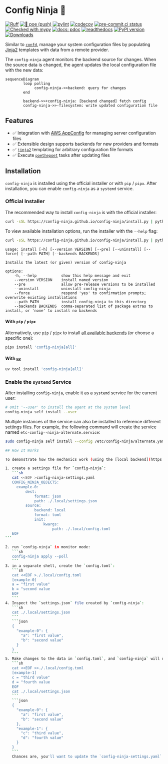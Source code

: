 # Config Ninja 🥷

[![Ruff](https://img.shields.io/endpoint?url=https://raw.githubusercontent.com/astral-sh/ruff/main/assets/badge/v2.json)](https://github.com/astral-sh/ruff)
[![🎨 poe (push)](https://github.com/config-ninja/config-ninja/actions/workflows/push-poe.yaml/badge.svg)](https://github.com/config-ninja/config-ninja/actions/workflows/push-poe.yaml)
[![pylint](https://config-ninja.github.io/config-ninja/reports/pylint.svg)](https://config-ninja.github.io/config-ninja/reports/pylint-report.txt)
[![codecov](https://codecov.io/gh/config-ninja/config-ninja/graph/badge.svg?token=R3DFDSNK9U)](https://codecov.io/gh/config-ninja/config-ninja)
[![pre-commit.ci status](https://results.pre-commit.ci/badge/github/config-ninja/config-ninja/main.svg)](https://results.pre-commit.ci/latest/github/config-ninja/config-ninja/main)
[![Checked with mypy](https://www.mypy-lang.org/static/mypy_badge.svg)](https://config-ninja.github.io/config-ninja/reports/mypy-html)
[![docs: pdoc](https://img.shields.io/badge/docs-pdoc-blueviolet?logo=github)](https://config-ninja.github.io/config-ninja/config_ninja.html)
[![readthedocs](https://readthedocs.org/projects/config-ninja/badge/?version=latest)](https://config-ninja.readthedocs.io/en/latest/home.html)
[![PyPI version](https://badge.fury.io/py/config-ninja.svg)](https://badge.fury.io/py/config-ninja)
[![Downloads](https://static.pepy.tech/badge/config-ninja/month)](https://pepy.tech/project/config-ninja)

Similar to [`confd`](https://github.com/kelseyhightower/confd), manage your system configuration files by populating [Jinja2](https://jinja.palletsprojects.com/en/3.1.x/) templates with data from a remote provider.

The `config-ninja` agent monitors the backend source for changes. When the source data is changed, the agent updates the local configuration file with the new data:

```mermaid
sequenceDiagram
		loop polling
			 config-ninja->>backend: query for changes
		end

		backend->>+config-ninja: [backend changed] fetch config
		config-ninja->>-filesystem: write updated configuration file
```

## Features

- ✅ Integration with [AWS AppConfig](https://jinja.palletsprojects.com/en/3.1.x/) for managing server configuration files
- ✅ Extensible design supports backends for new providers and formats
- ✅ [`jinja2`](https://jinja.palletsprojects.com/en/3.1.x/) templating for arbitrary configuration file formats
- ✅ Execute [`poethepoet`](https://poethepoet.natn.io/index.html) tasks after updating files

## Installation

`config-ninja` is installed using the official installer or with `pip` / `pipx`. After installation, you can enable `config-ninja` as a `systemd` service.

### Official Installer

The recommended way to install `config-ninja` is with the official installer:

```sh
curl -sSL https://config-ninja.github.io/config-ninja/install.py | python3 -
```

To view available installation options, run the installer with the `--help` flag:

```sh
curl -sSL https://config-ninja.github.io/config-ninja/install.py | python3 - --help
```

```
usage: install [-h] [--version VERSION] [--pre] [--uninstall] [--force] [--path PATH] [--backends BACKENDS]

Installs the latest (or given) version of config-ninja

options:
	-h, --help           show this help message and exit
	--version VERSION    install named version
	--pre                allow pre-release versions to be installed
	--uninstall          uninstall config-ninja
	--force              respond 'yes' to confirmation prompts; overwrite existing installations
	--path PATH          install config-ninja to this directory
	--backends BACKENDS  comma-separated list of package extras to install, or 'none' to install no backends
```

#### With `pip` / `pipx`

Alternatively, use `pip` / `pipx` to install [all available backends](https://config-ninja.github.io/config-ninja/config_ninja/contrib.html#available-backends) (or choose a specific one):

```sh
pipx install 'config-ninja[all]'
```

#### With [`uv`](https://github.com/astral-sh/uv)

```sh
uv tool install 'config-ninja[all]'
```

### Enable the `systemd` Service

After installing `config-ninja`, enable it as a `systemd` service for the current user:

```sh
# omit '--user' to install the agent at the system level
config-ninja self install --user
```

Multiple instances of the service can also be installed to reference different settings files. For example, the following command will create the service named `etc-config--ninja-alternate.service`:

````sh
sudo config-ninja self install --config /etc/config-ninja/alternate.yaml

## How It Works

To demonstrate how the mechanics work (using the [local backend](https://config-ninja.readthedocs.io/en/latest/config_ninja/contrib/local.html)):

1. create a settings file for `config-ninja`:
   ```sh
   cat <<EOF >config-ninja-settings.yaml
   CONFIG_NINJA_OBJECTS:
   	 example-0:
   		 dest:
   			 format: json
   			 path: ./.local/settings.json
   		 source:
   			 backend: local
   			 format: toml
   			 init:
   				 kwargs:
   					 path: ./.local/config.toml
   EOF
```

2. run `config-ninja` in monitor mode:
   ```sh
   config-ninja apply --poll
   ```
3. in a separate shell, create the `config.toml`:
   ```sh
   cat <<EOF >./.local/config.toml
   [example-0]
   a = "first value"
   b = "second value
   EOF
   ```
4. Inspect the `settings.json` file created by `config-ninja`:
   ```sh
   cat ./.local/settings.json
   ```
   ```json
   {
     "example-0": {
       "a": "first value",
       "b": "second value"
     }
   }
   ```
5. Make changes to the data in `config.toml`, and `config-ninja` will update `settings.json` accordingly:
   ```sh
   cat <<EOF >>./.local/config.toml
   [example-1]
   c = "third value"
   d = "fourth value
   EOF
   cat ./.local/settings.json
   ```
   ```json
   {
     "example-0": {
       "a": "first value",
       "b": "second value"
     },
     "example-1": {
       "c": "third value",
       "d": "fourth value"
     }
   }
   ```
   Chances are, you'll want to update the `config-ninja-settings.yaml` file to use a remote backend (instead of `local`). See [config_ninja.contrib](https://config-ninja.github.io/config-ninja/config_ninja/contrib.html) for a list of supported config providers.
````
